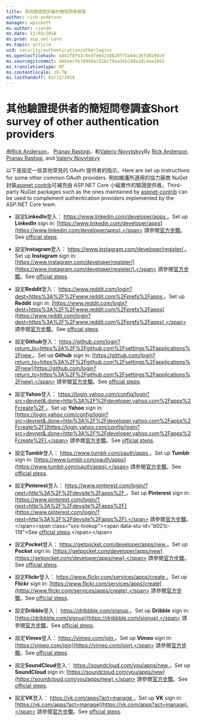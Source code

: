 ```yaml
---
title: 其他驗證提供者的簡短問卷調查
author: rick-anderson
manager: wpickett
ms.author: riande
ms.date: 11/03/2016
ms.prod: asp.net-core
ms.topic: article
uid: security/authentication/otherlogins
ms.openlocfilehash: ed42f0f61c8ed7e04216828ff5a64c36fd028dc6
ms.sourcegitcommit: 48beecfe749ddac52bc79aa3eb246a2dcdaa1862
ms.translationtype: MT
ms.contentlocale: zh-TW
ms.lasthandoff: 03/22/2018
---
```

# <a name="short-survey-of-other-authentication-providers"></a><span data-ttu-id="b021c-102">其他驗證提供者的簡短問卷調查</span><span class="sxs-lookup"><span data-stu-id="b021c-102">Short survey of other authentication providers</span></span>

<a name="security-authentication-other-logins"></a>

<span data-ttu-id="b021c-103">由[Rick Anderson](https://twitter.com/RickAndMSFT)， [Pranav Rastogi](https://github.com/rustd)，和[Valeriy Novytskyy](https://github.com/01binary)</span><span class="sxs-lookup"><span data-stu-id="b021c-103">By [Rick Anderson](https://twitter.com/RickAndMSFT), [Pranav Rastogi](https://github.com/rustd), and [Valeriy Novytskyy](https://github.com/01binary)</span></span>

<span data-ttu-id="b021c-104">以下是設定一些其他常見的 OAuth 提供者的指示。</span><span class="sxs-lookup"><span data-stu-id="b021c-104">Here are set up instructions for some other common OAuth providers.</span></span> <span data-ttu-id="b021c-105">例如維護所適用的協力廠商 NuGet 封裝[aspnet contrib](https://www.nuget.org/packages?q=owners%3Aaspnet-contrib+title%3AOAuth)可補充由 ASP.NET Core 小組實作的驗證提供者。</span><span class="sxs-lookup"><span data-stu-id="b021c-105">Third-party NuGet packages such as the ones maintained by [aspnet-contrib](https://www.nuget.org/packages?q=owners%3Aaspnet-contrib+title%3AOAuth) can be used to complement authentication providers implemented by the ASP.NET Core team.</span></span>

* <span data-ttu-id="b021c-106">設定**LinkedIn**登入： [ https://www.linkedin.com/developer/apps ](https://www.linkedin.com/developer/apps)。</span><span class="sxs-lookup"><span data-stu-id="b021c-106">Set up **LinkedIn** sign in: [https://www.linkedin.com/developer/apps](https://www.linkedin.com/developer/apps).</span></span> <span data-ttu-id="b021c-107">請參閱[官方步驟](https://developer.linkedin.com/docs/oauth2)。</span><span class="sxs-lookup"><span data-stu-id="b021c-107">See [official steps](https://developer.linkedin.com/docs/oauth2).</span></span>

* <span data-ttu-id="b021c-108">設定**Instagram**登入： [ https://www.instagram.com/developer/register/ ](https://www.instagram.com/developer/register/)。</span><span class="sxs-lookup"><span data-stu-id="b021c-108">Set up **Instagram** sign in: [https://www.instagram.com/developer/register/](https://www.instagram.com/developer/register/).</span></span> <span data-ttu-id="b021c-109">請參閱[官方步驟](https://www.instagram.com/developer/authentication/)。</span><span class="sxs-lookup"><span data-stu-id="b021c-109">See [official steps](https://www.instagram.com/developer/authentication/).</span></span>

* <span data-ttu-id="b021c-110">設定**Reddit**登入： [ https://www.reddit.com/login?dest=https%3A%2F%2Fwww.reddit.com%2Fprefs%2Fapps ](https://www.reddit.com/login?dest=https%3A%2F%2Fwww.reddit.com%2Fprefs%2Fapps)。</span><span class="sxs-lookup"><span data-stu-id="b021c-110">Set up **Reddit** sign in: [https://www.reddit.com/login?dest=https%3A%2F%2Fwww.reddit.com%2Fprefs%2Fapps](https://www.reddit.com/login?dest=https%3A%2F%2Fwww.reddit.com%2Fprefs%2Fapps).</span></span> <span data-ttu-id="b021c-111">請參閱[官方步驟](https://github.com/reddit/reddit/wiki/OAuth2-Quick-Start-Example)。</span><span class="sxs-lookup"><span data-stu-id="b021c-111">See [official steps](https://github.com/reddit/reddit/wiki/OAuth2-Quick-Start-Example).</span></span>

* <span data-ttu-id="b021c-112">設定**Github**登入： [ https://github.com/login?return_to=https%3A%2F%2Fgithub.com%2Fsettings%2Fapplications%2Fnew ](https://github.com/login?return_to=https%3A%2F%2Fgithub.com%2Fsettings%2Fapplications%2Fnew)。</span><span class="sxs-lookup"><span data-stu-id="b021c-112">Set up **Github** sign in: [https://github.com/login?return_to=https%3A%2F%2Fgithub.com%2Fsettings%2Fapplications%2Fnew](https://github.com/login?return_to=https%3A%2F%2Fgithub.com%2Fsettings%2Fapplications%2Fnew).</span></span> <span data-ttu-id="b021c-113">請參閱[官方步驟](https://developer.github.com/v3/oauth/)。</span><span class="sxs-lookup"><span data-stu-id="b021c-113">See [official steps](https://developer.github.com/v3/oauth/).</span></span>

* <span data-ttu-id="b021c-114">設定**Yahoo**登入： [ https://login.yahoo.com/config/login?src=devnet&.done=http%3A%2F%2Fdeveloper.yahoo.com%2Fapps%2Fcreate%2F ](https://login.yahoo.com/config/login?src=devnet&.done=http%3A%2F%2Fdeveloper.yahoo.com%2Fapps%2Fcreate%2F)。</span><span class="sxs-lookup"><span data-stu-id="b021c-114">Set up **Yahoo** sign in: [https://login.yahoo.com/config/login?src=devnet&.done=http%3A%2F%2Fdeveloper.yahoo.com%2Fapps%2Fcreate%2F](https://login.yahoo.com/config/login?src=devnet&.done=http%3A%2F%2Fdeveloper.yahoo.com%2Fapps%2Fcreate%2F).</span></span> <span data-ttu-id="b021c-115">請參閱[官方步驟](https://developer.yahoo.com/bbauth/user.html)。</span><span class="sxs-lookup"><span data-stu-id="b021c-115">See [official steps](https://developer.yahoo.com/bbauth/user.html).</span></span>

* <span data-ttu-id="b021c-116">設定**Tumblr**登入： [ https://www.tumblr.com/oauth/apps ](https://www.tumblr.com/oauth/apps)。</span><span class="sxs-lookup"><span data-stu-id="b021c-116">Set up **Tumblr** sign in: [https://www.tumblr.com/oauth/apps](https://www.tumblr.com/oauth/apps).</span></span> <span data-ttu-id="b021c-117">請參閱[官方步驟](https://www.tumblr.com/docs/api/v2#auth)。</span><span class="sxs-lookup"><span data-stu-id="b021c-117">See [official steps](https://www.tumblr.com/docs/api/v2#auth).</span></span>

* <span data-ttu-id="b021c-118">設定**Pinterest**登入： [ https://www.pinterest.com/login/?next=http%3A%2F%2Fdevsite%2Fapps%2F ](https://www.pinterest.com/login/?next=http%3A%2F%2Fdevsite%2Fapps%2F)。</span><span class="sxs-lookup"><span data-stu-id="b021c-118">Set up **Pinterest** sign in: [https://www.pinterest.com/login/?next=http%3A%2F%2Fdevsite%2Fapps%2F](https://www.pinterest.com/login/?next=http%3A%2F%2Fdevsite%2Fapps%2F).</span></span> <span data-ttu-id="b021c-119">請參閱[官方步驟](https://developers.pinterest.com/docs/api/overview/?)。</span><span class="sxs-lookup"><span data-stu-id="b021c-119">See [official steps](https://developers.pinterest.com/docs/api/overview/?).</span></span>

* <span data-ttu-id="b021c-120">設定**Pocket**登入： [ https://getpocket.com/developer/apps/new ](https://getpocket.com/developer/apps/new)。</span><span class="sxs-lookup"><span data-stu-id="b021c-120">Set up **Pocket** sign in: [https://getpocket.com/developer/apps/new](https://getpocket.com/developer/apps/new).</span></span> <span data-ttu-id="b021c-121">請參閱[官方步驟](https://getpocket.com/developer/docs/authentication)。</span><span class="sxs-lookup"><span data-stu-id="b021c-121">See [official steps](https://getpocket.com/developer/docs/authentication).</span></span>

* <span data-ttu-id="b021c-122">設定**Flickr**登入： [ https://www.flickr.com/services/apps/create ](https://www.flickr.com/services/apps/create)。</span><span class="sxs-lookup"><span data-stu-id="b021c-122">Set up **Flickr** sign in: [https://www.flickr.com/services/apps/create](https://www.flickr.com/services/apps/create).</span></span> <span data-ttu-id="b021c-123">請參閱[官方步驟](https://www.flickr.com/services/api/auth.oauth.html)。</span><span class="sxs-lookup"><span data-stu-id="b021c-123">See [official steps](https://www.flickr.com/services/api/auth.oauth.html).</span></span>

* <span data-ttu-id="b021c-124">設定**Dribble**登入： [ https://dribbble.com/signup ](https://dribbble.com/signup)。</span><span class="sxs-lookup"><span data-stu-id="b021c-124">Set up **Dribble** sign in: [https://dribbble.com/signup](https://dribbble.com/signup).</span></span> <span data-ttu-id="b021c-125">請參閱[官方步驟](http://developer.dribbble.com/v1/oauth/)。</span><span class="sxs-lookup"><span data-stu-id="b021c-125">See [official steps](http://developer.dribbble.com/v1/oauth/).</span></span>

* <span data-ttu-id="b021c-126">設定**Vimeo**登入： [ https://vimeo.com/join ](https://vimeo.com/join)。</span><span class="sxs-lookup"><span data-stu-id="b021c-126">Set up **Vimeo** sign in: [https://vimeo.com/join](https://vimeo.com/join).</span></span> <span data-ttu-id="b021c-127">請參閱[官方步驟](https://developer.vimeo.com/api/authentication)。</span><span class="sxs-lookup"><span data-stu-id="b021c-127">See [official steps](https://developer.vimeo.com/api/authentication).</span></span>

* <span data-ttu-id="b021c-128">設定**SoundCloud**登入： [ https://soundcloud.com/you/apps/new ](https://soundcloud.com/you/apps/new)。</span><span class="sxs-lookup"><span data-stu-id="b021c-128">Set up **SoundCloud** sign in: [https://soundcloud.com/you/apps/new](https://soundcloud.com/you/apps/new).</span></span> <span data-ttu-id="b021c-129">請參閱[官方步驟](https://developers.soundcloud.com/blog/we-love-oauth-2)。</span><span class="sxs-lookup"><span data-stu-id="b021c-129">See [official steps](https://developers.soundcloud.com/blog/we-love-oauth-2).</span></span>

* <span data-ttu-id="b021c-130">設定**VK**登入： [ https://vk.com/apps?act=manage ](https://vk.com/apps?act=manage)。</span><span class="sxs-lookup"><span data-stu-id="b021c-130">Set up **VK** sign in: [https://vk.com/apps?act=manage](https://vk.com/apps?act=manage).</span></span> <span data-ttu-id="b021c-131">請參閱[官方步驟](https://vk.com/pages?oid=-17680044&p=Authorizing_Sites)。</span><span class="sxs-lookup"><span data-stu-id="b021c-131">See [official steps](https://vk.com/pages?oid=-17680044&p=Authorizing_Sites).</span></span>
